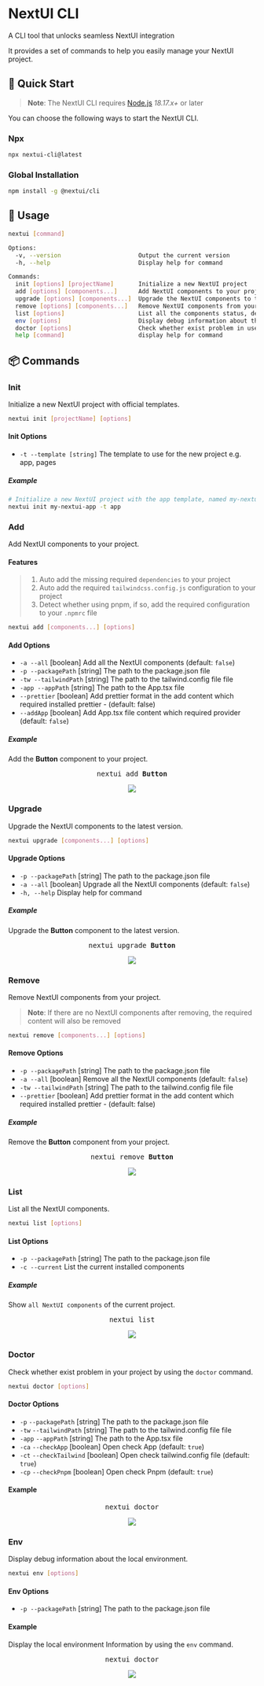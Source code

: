 # NextUI CLI

A CLI tool that unlocks seamless NextUI integration

It provides a set of commands to help you easily manage your NextUI project.

## 🚀 Quick Start

> **Note**: The NextUI CLI requires [Node.js](https://nodejs.org/en) _18.17.x+_ or later

You can choose the following ways to start the NextUI CLI.

### Npx

```bash
npx nextui-cli@latest
```

### Global Installation

```bash
npm install -g @nextui/cli
```

## 📖 Usage

```bash
nextui [command]

Options:
  -v, --version                      Output the current version
  -h, --help                         Display help for command

Commands:
  init [options] [projectName]       Initialize a new NextUI project
  add [options] [components...]      Add NextUI components to your project
  upgrade [options] [components...]  Upgrade the NextUI components to the latest version
  remove [options] [components...]   Remove NextUI components from your project
  list [options]                     List all the components status, description, version, etc
  env [options]                      Display debug information about the local environment
  doctor [options]                   Check whether exist problem in user project
  help [command]                     display help for command
```

## 📦 Commands

### Init

Initialize a new NextUI project with official templates.

```bash
nextui init [projectName] [options]
```

#### Init Options

- `-t --template [string]` The template to use for the new project e.g. app, pages

##### Example

```bash
# Initialize a new NextUI project with the app template, named my-nextui-app
nextui init my-nextui-app -t app
```

### Add

Add NextUI components to your project.

#### Features

> 1. Auto add the missing required `dependencies` to your project
> 2. Auto add the required `tailwindcss.config.js` configuration to your project
> 3. Detect whether using pnpm, if so, add the required configuration to your `.npmrc` file

```bash
nextui add [components...] [options]
```

#### Add Options

- `-a --all` [boolean] Add all the NextUI components (default: `false`)
- `-p --packagePath` [string] The path to the package.json file
- `-tw --tailwindPath` [string] The path to the tailwind.config file file
- `-app --appPath` [string] The path to the App.tsx file
- `--prettier` [boolean] Add prettier format in the add content which required installed prettier - (default: false)
- `--addApp` [boolean] Add App.tsx file content which required provider (default: `false`)

##### Example

Add the **Button** component to your project.

<pre align="center">nextui add <b>Button</b></pre>

<p align="center">
<img src='./screenshots/add-command.png' />
</p>

### Upgrade

Upgrade the NextUI components to the latest version.

```bash
nextui upgrade [components...] [options]
```

#### Upgrade Options

- `-p --packagePath` [string] The path to the package.json file
- `-a --all` [boolean] Upgrade all the NextUI components (default: `false`)
- `-h, --help` Display help for command

##### Example

Upgrade the **Button** component to the latest version.

<pre align="center">nextui upgrade <b>Button</b></pre>

<p align="center">
<img src='./screenshots/upgrade-command.png' />
</p>

### Remove

Remove NextUI components from your project.

> **Note**: If there are no NextUI components after removing, the required content will also be removed

```bash
nextui remove [components...] [options]
```

#### Remove Options

- `-p --packagePath` [string] The path to the package.json file
- `-a --all` [boolean] Remove all the NextUI components (default: `false`)
- `-tw --tailwindPath` [string] The path to the tailwind.config file file
- `--prettier` [boolean] Add prettier format in the add content which required installed prettier - (default: false)

##### Example

Remove the **Button** component from your project.

<pre align="center">nextui remove <b>Button</b></pre>

<p align="center">
<img src='./screenshots/remove-command.png' />
</p>

### List

List all the NextUI components.

```bash
nextui list [options]
```

#### List Options

- `-p --packagePath` [string] The path to the package.json file
- `-c --current` List the current installed components

##### Example

Show `all NextUI components` of the current project.

<pre align="center">nextui list</pre>

<p align="center">
<img src='./screenshots/list-command.png' />
</p>

### Doctor

Check whether exist problem in your project by using the `doctor` command.

```bash
nextui doctor [options]
```

#### Doctor Options

- `-p` `--packagePath` [string] The path to the package.json file
- `-tw` `--tailwindPath` [string] The path to the tailwind.config file file
- `-app` `--appPath` [string] The path to the App.tsx file
- `-ca` `--checkApp` [boolean] Open check App (default: `true`)
- `-ct` `--checkTailwind` [boolean] Open check tailwind.config file (default: `true`)
- `-cp` `--checkPnpm` [boolean] Open check Pnpm (default: `true`)

#### Example

<pre align="center">nextui doctor</pre>

<p align="center">
<img src='./screenshots/doctor-command.png' />
</p>

### Env

Display debug information about the local environment.

```bash
nextui env [options]
```

#### Env Options

- `-p --packagePath` [string] The path to the package.json file

#### Example

Display the local environment Information by using the `env` command.

<pre align="center">nextui doctor</pre>

<p align="center">
<img src='./screenshots/env-command.png' />
</p>

